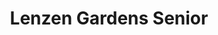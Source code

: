 ---
title: Lenzen Gardens Senior
phone: (408) 295-8440
website: https://jscosccha.com/property/lenzen-gardens/
management: John Stewart Company
tags: []
---